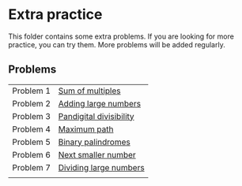 # Extra practice

This folder contains some extra problems. If you are looking for more practice, you can try them. More problems will be added regularly.

## Problems

|||
|:---:|:---|
| Problem 1 | [Sum of multiples](prob01) |
| Problem 2 | [Adding large numbers](prob02) |
| Problem 3 | [Pandigital divisibility](prob03) |
| Problem 4 | [Maximum path](prob04) |
| Problem 5 | [Binary palindromes](prob05) |
| Problem 6 | [Next smaller number](prob06) |
| Problem 7 | [Dividing large numbers](prob07) |
|||
